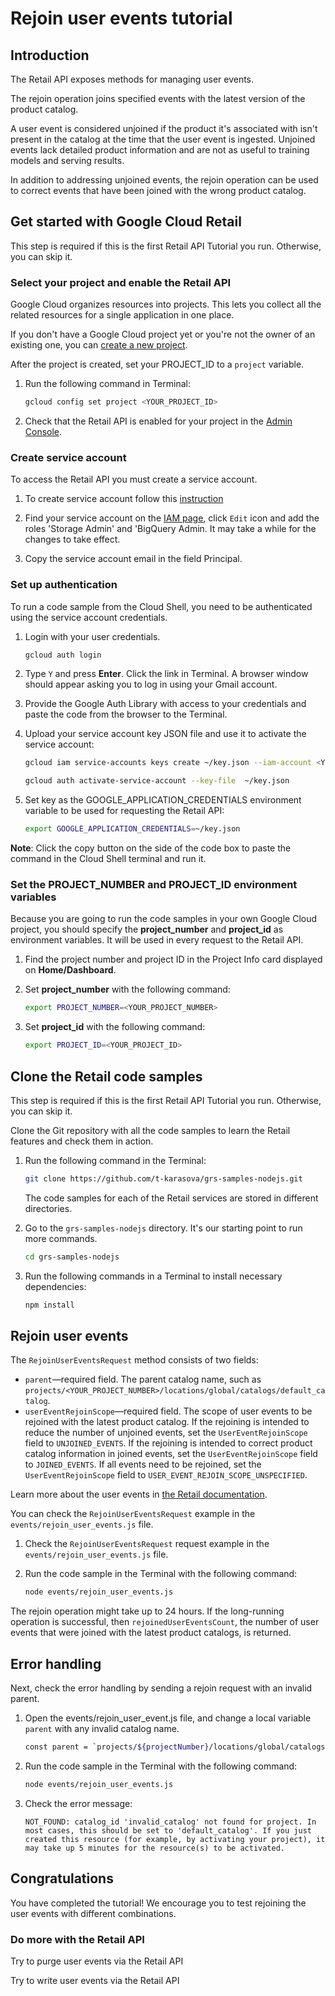 <walkthrough-metadata>
  <meta name="title" content="Rejoin user events tutorial" />
  <meta name="description" content="Use this method if you want to to rejoin the user events in the catalog." />
  <meta name="component_id" content="593554" />
</walkthrough-metadata>

# Rejoin user events tutorial

## Introduction

The Retail API exposes methods for managing user events.

The rejoin operation joins specified events with the latest version of the product catalog.

A user event is considered unjoined if the product it's associated with isn't present in the catalog at the time that the user event is ingested. Unjoined events lack detailed product information and are not as useful to training models and serving results.

In addition to addressing unjoined events, the rejoin operation can be used to correct events that have been joined with the wrong product catalog.

<walkthrough-tutorial-duration duration="3.0"></walkthrough-tutorial-duration>

## Get started with Google Cloud Retail

This step is required if this is the first Retail API Tutorial you run.
Otherwise, you can skip it.

### Select your project and enable the Retail API

Google Cloud organizes resources into projects. This lets you
collect all the related resources for a single application in one place.

If you don't have a Google Cloud project yet or you're not the owner of an existing one, you can
[create a new project](https://console.cloud.google.com/projectcreate).

After the project is created, set your PROJECT_ID to a ```project``` variable.
1. Run the following command in Terminal:
    ```bash
    gcloud config set project <YOUR_PROJECT_ID>
    ```

1. Check that the Retail API is enabled for your project in the [Admin Console](https://console.cloud.google.com/ai/retail/).

### Create service account

To access the Retail API you must create a service account.

1. To create service account follow this [instruction](https://cloud.google.com/retail/docs/setting-up#service-account)

1. Find your service account on the [IAM page](https://console.cloud.google.com/iam-admin/iam),
   click `Edit` icon and add the roles 'Storage Admin' and 'BigQuery Admin. It may take a while for the changes to take effect.

1. Copy the service account email in the field Principal.

### Set up authentication

To run a code sample from the Cloud Shell, you need to be authenticated using the service account credentials.

1. Login with your user credentials.
    ```bash
    gcloud auth login
    ```

1. Type `Y` and press **Enter**. Click the link in Terminal. A browser window should appear asking you to log in using your Gmail account.

1. Provide the Google Auth Library with access to your credentials and paste the code from the browser to the Terminal.

1. Upload your service account key JSON file and use it to activate the service account:
    ```bash
    gcloud iam service-accounts keys create ~/key.json --iam-account <YOUR_SERVICE_ACCOUNT_EMAIL>
    ```
    ```bash
    gcloud auth activate-service-account --key-file  ~/key.json
    ```

1. Set key as the GOOGLE_APPLICATION_CREDENTIALS environment variable to be used for requesting the Retail API:
    ```bash
    export GOOGLE_APPLICATION_CREDENTIALS=~/key.json
    ```

**Note**: Click the copy button on the side of the code box to paste the command in the Cloud Shell terminal and run it.

### Set the PROJECT_NUMBER and PROJECT_ID environment variables

Because you are going to run the code samples in your own Google Cloud project, you should specify the **project_number** and **project_id** as environment variables. It will be used in every request to the Retail API.

1. Find the project number and project ID in the Project Info card displayed on **Home/Dashboard**.

1. Set **project_number** with the following command:
    ```bash
    export PROJECT_NUMBER=<YOUR_PROJECT_NUMBER>
    ```

1. Set **project_id** with the following command:
    ```bash
    export PROJECT_ID=<YOUR_PROJECT_ID>
    ```

## Clone the Retail code samples

This step is required if this is the first Retail API Tutorial you run.
Otherwise, you can skip it.

Clone the Git repository with all the code samples to learn the Retail features and check them in action.
<!-- TODO(ianan): change the repository link -->
1. Run the following command in the Terminal:
    ```bash
    git clone https://github.com/t-karasova/grs-samples-nodejs.git
    ```
    The code samples for each of the Retail services are stored in different directories.

1. Go to the ```grs-samples-nodejs``` directory. It's our starting point to run more commands.
    ```bash
    cd grs-samples-nodejs
    ```

1. Run the following commands in a Terminal to install necessary dependencies:
    ```bash
    npm install
    ```

## Rejoin user events

The `RejoinUserEventsRequest` method consists of two fields:
- `parent`—required field. The parent catalog name, such as `projects/<YOUR_PROJECT_NUMBER>/locations/global/catalogs/default_catalog`.
- `userEventRejoinScope`—required field. The scope of user events to be rejoined with the latest product catalog. If the rejoining is intended to reduce the number of unjoined events, set the `UserEventRejoinScope` field to `UNJOINED_EVENTS`. If the rejoining is intended to correct product catalog information in joined events, set the `UserEventRejoinScope` field to `JOINED_EVENTS`. If all events need to be rejoined, set the `UserEventRejoinScope` field to `USER_EVENT_REJOIN_SCOPE_UNSPECIFIED`.

Learn more about the user events in [the Retail documentation](https://cloud.google.com/retail/docs/reference/rpc/google.cloud.retail.v2#rejoinusereventsrequest).

You can check the `RejoinUserEventsRequest` example in the `events/rejoin_user_events.js` file.

1. Check the `RejoinUserEventsRequest` request example in the <walkthrough-editor-select-regex filePath="cloudshell_open/grs-samples-nodejs/events/rejoin_user_events.js" regex="id">`events/rejoin_user_events.js`</walkthrough-editor-select-regex> file.

1. Run the code sample in the Terminal with the following command:
    ```bash
    node events/rejoin_user_events.js
    ```

The rejoin operation might take up to 24 hours. If the long-running operation is successful, then `rejoinedUserEventsCount`, the number of user events that were joined with the latest product catalogs, is returned.

## Error handling

Next, check the error handling by sending a rejoin request with an invalid parent.

1. Open the <walkthrough-editor-select-regex filePath="cloudshell_open/grs-samples-nodejs/events/rejoin_user_events.js" regex="// TO CHECK ERROR HANDLING PASTE THE INVALID CATALOG NAME HERE">events/rejoin_user_event.js</walkthrough-editor-select-regex> file, and change a local variable `parent` with any invalid catalog name.
    ```bash
    const parent = `projects/${projectNumber}/locations/global/catalogs/invalid_catalog`;
    ```

1. Run the code sample in the Terminal with the following command:
    ```bash
    node events/rejoin_user_events.js
    ```

1. Check the error message:
    ```terminal
    NOT_FOUND: catalog_id 'invalid_catalog' not found for project. In most cases, this should be set to 'default_catalog'. If you just created this resource (for example, by activating your project), it may take up 5 minutes for the resource(s) to be activated.
    ```

## Congratulations

<walkthrough-conclusion-trophy></walkthrough-conclusion-trophy>

You have completed the tutorial! We encourage you to test rejoining the user events with different combinations.

<walkthrough-inline-feedback></walkthrough-inline-feedback>

### Do more with the Retail API

<walkthrough-tutorial-card id="retail_api_v2_purge_user_events_python" icon="LOGO_PYTHON" title="Purge user events tutorial" keepPrevious=true>Try to purge user events via the Retail API</walkthrough-tutorial-card>

<walkthrough-tutorial-card id="retail_api_v2_write_user_events_python" icon="LOGO_PYTHON" title="Write user events tutorial" keepPrevious=true>
Try to write user events via the Retail API</walkthrough-tutorial-card>
